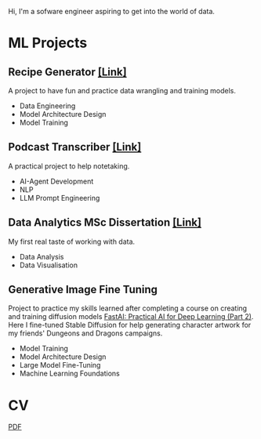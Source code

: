 Hi, I'm a sofware engineer aspiring to get into the world of data.

# ML Projects

## Recipe Generator [[Link]](https://github.com/stephankostov/recipe-generator)

A project to have fun and practice data wrangling and training models.

- Data Engineering
- Model Architecture Design
- Model Training

## Podcast Transcriber [[Link]](https://github.com/stephankostov/podcast-transcriber) 

A practical project to help notetaking.

- AI-Agent Development
- NLP
- LLM Prompt Engineering

## Data Analytics MSc Dissertation [[Link]](https://github.com/stephankostov/msc-data-analysis-thesis)

My first real taste of working with data.

- Data Analysis
- Data Visualisation

## Generative Image Fine Tuning

Project to practice my skills learned after completing a course on creating and training diffusion models [FastAI: Practical AI for Deep Learning (Part 2)](https://course.fast.ai/Lessons/lesson9.html). Here I fine-tuned Stable Diffusion for help generating character artwork for my friends' Dungeons and Dragons campaigns.

- Model Training
- Model Architecture Design
- Large Model Fine-Tuning
- Machine Learning Foundations

# CV

[PDF](./stephan-kostov-cv.pdf)
